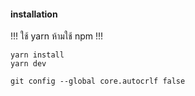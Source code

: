 #### installation

!!! ใช้ yarn ห้ามใช้ npm !!!

```
yarn install
yarn dev
```

`git config --global core.autocrlf false`
